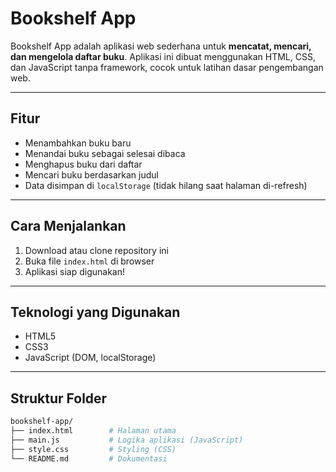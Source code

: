 # Bookshelf App

Bookshelf App adalah aplikasi web sederhana untuk **mencatat, mencari, dan mengelola daftar buku**. Aplikasi ini dibuat menggunakan HTML, CSS, dan JavaScript tanpa framework, cocok untuk latihan dasar pengembangan web.

---

## Fitur

- Menambahkan buku baru
- Menandai buku sebagai selesai dibaca
- Menghapus buku dari daftar
- Mencari buku berdasarkan judul
- Data disimpan di `localStorage` (tidak hilang saat halaman di-refresh)

---

## Cara Menjalankan

1. Download atau clone repository ini
2. Buka file `index.html` di browser
3. Aplikasi siap digunakan!

---

## Teknologi yang Digunakan

- HTML5
- CSS3
- JavaScript (DOM, localStorage)

---

## Struktur Folder

```bash
bookshelf-app/
├── index.html        # Halaman utama
├── main.js           # Logika aplikasi (JavaScript)
├── style.css         # Styling (CSS)
└── README.md         # Dokumentasi
